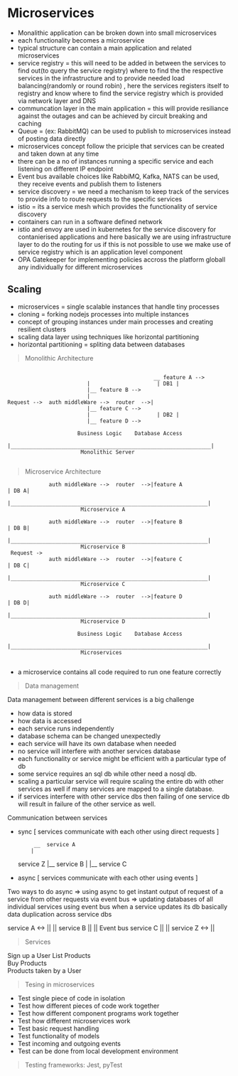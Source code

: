 

# Microservices

- Monalithic application can be broken down into small microservices
- each functionality becomes a microservice
- typical structure can contain a main application and related microservices
- service registry = this will need to be added in between the services to find out(to query the service registry)  where to find the the respective services in the infrastructure and to provide needed load balancing(randomly or round robin) , here the services registers itself to registry and know where to find the service registry which is provided via network layer and DNS
- communcation layer in the main application = this will provide resiliance against the outages and can be achieved by circuit breaking and caching
- Queue = (ex: RabbitMQ) can be used to publish to microservices instead of posting data directly
- microservices concept follow the priciple that services can be created and taken down at any time
- there can be a no of instances running a specific service and each listening on different IP endpoint
- Event bus   available choices like RabbiMQ, Kafka, NATS can be used, they receive events and publish them to listeners  
- service discovery = we need a mechanism to keep track of the services to provide info to route requests to the specific services 
- istio = its a service mesh which provides the functionality of service discovery
- containers can run in a software defined network
- istio and envoy are used in kubernetes for the service discovery for contanierised applications and here basically we are using infrastructure layer to do the routing for us if this is not possible to use we make use of service registry which is an application level component 
- OPA Gatekeeper for implementing policies accross the platform globall any individually for different microservices  





## Scaling

- microservices = single scalable instances that handle tiny processes
- cloning = forking nodejs processes into multiple instances
- concept of grouping instances under main processes and creating resilient clusters
- scaling data layer using techniques like horizontal partitioning
- horizontal partitioning = spliting data between databases 

> Monolithic Architecture
```

                                              __ feature A -->
 					     |			           | DB1 |
 					     |__ feature B -->
 					     |
Request -->  auth middleWare -->  router  -->|
 					     |__ feature C -->
 					     |			           | DB2 |
 					     |__ feature D -->

 					  Business Logic    Database Access
           |_______________________________________________________________|
			           Monolithic Server     


```

> Microservice Architecture
```
             auth middleWare -->  router  -->|feature A                     | DB A|
           |______________________________________________________________|
			           Microservice A

             auth middleWare -->  router  -->|feature B                     | DB B|
           |______________________________________________________________|
			           Microservice B
 Request ->
             auth middleWare -->  router  -->|feature C                     | DB C|
           |______________________________________________________________|
			           Microservice C

             auth middleWare -->  router  -->|feature D                     | DB D|
           |______________________________________________________________|
			           Microservice D

 					  Business Logic    Database Access
           |______________________________________________________________|
			           Microservices


```
- a microservice contains all code required to run one feature correctly

> Data management

Data management between different services is a big challenge
- how data is stored
- how data is accessed
- each service runs independently
- database schema can be changed unexpectedly
- each service will have its own database when needed
- no service will interfere with another services database
- each functionality or service might be efficient with a particular type of db
- some service requires an sql db while other need a nosql db.
- scaling a particular service will require scaling the entire db with other services as well if many services are mapped to a single database.
- if services interfere with other service dbs then failing of one service db will result in failure of the other service as well.

Communication between services
- sync    [ services communicate with each other using direct requests ]



  	       __  service A
  	      | 
   service Z  |__  service B
  	      |
  	      |__  service C





- async  [ services communicate with each other using events ]

Two ways to do async
   => using async to get instant output of request of a service from other requests via event bus
   => updating databases of all individual services using event bus when a service updates its db basically data duplication across service dbs


  service A <-> ||
  	        ||
  service B     ||
                || Event bus
  service C     ||
                ||
  service Z <-> ||






> Services

Sign up a User
List Products  
Buy Products  
Products taken by a User




> Tesing in microservices  

- Test single piece of code in isolation  
- Test how different pieces of code work together  
- Test how different component programs work together  
- Test how different microservices work  
- Test basic request handling  
- Test functionality of models  
- Test incoming and outgoing events  
- Test can be done from local development environment  

> Testing frameworks: Jest, pyTest  




